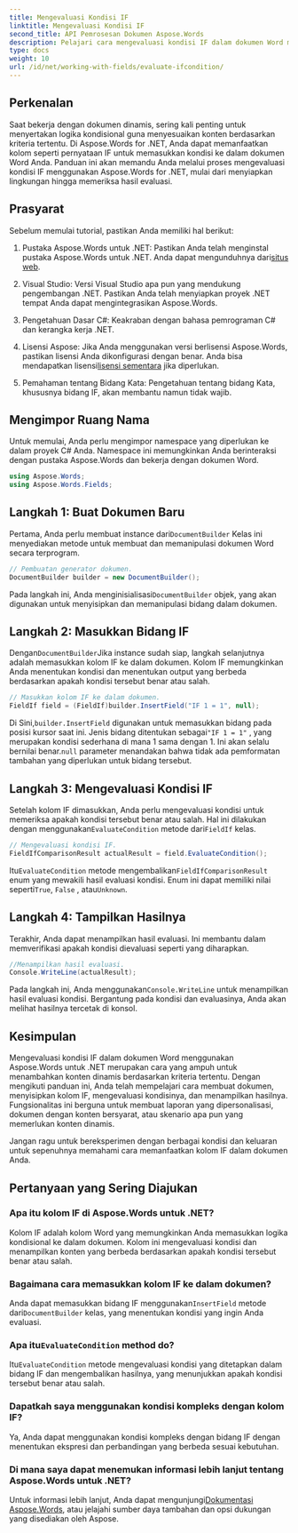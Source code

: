 ```yaml
---
title: Mengevaluasi Kondisi IF
linktitle: Mengevaluasi Kondisi IF
second_title: API Pemrosesan Dokumen Aspose.Words
description: Pelajari cara mengevaluasi kondisi IF dalam dokumen Word menggunakan Aspose.Words untuk .NET. Panduan langkah demi langkah ini mencakup penyisipan, evaluasi, dan tampilan hasil.
type: docs
weight: 10
url: /id/net/working-with-fields/evaluate-ifcondition/
---
```

## Perkenalan

Saat bekerja dengan dokumen dinamis, sering kali penting untuk menyertakan logika kondisional guna menyesuaikan konten berdasarkan kriteria tertentu. Di Aspose.Words for .NET, Anda dapat memanfaatkan kolom seperti pernyataan IF untuk memasukkan kondisi ke dalam dokumen Word Anda. Panduan ini akan memandu Anda melalui proses mengevaluasi kondisi IF menggunakan Aspose.Words for .NET, mulai dari menyiapkan lingkungan hingga memeriksa hasil evaluasi.

## Prasyarat

Sebelum memulai tutorial, pastikan Anda memiliki hal berikut:

1.  Pustaka Aspose.Words untuk .NET: Pastikan Anda telah menginstal pustaka Aspose.Words untuk .NET. Anda dapat mengunduhnya dari[situs web](https://releases.aspose.com/words/net/).

2. Visual Studio: Versi Visual Studio apa pun yang mendukung pengembangan .NET. Pastikan Anda telah menyiapkan proyek .NET tempat Anda dapat mengintegrasikan Aspose.Words.

3. Pengetahuan Dasar C#: Keakraban dengan bahasa pemrograman C# dan kerangka kerja .NET.

4.  Lisensi Aspose: Jika Anda menggunakan versi berlisensi Aspose.Words, pastikan lisensi Anda dikonfigurasi dengan benar. Anda bisa mendapatkan lisensi[lisensi sementara](https://purchase.aspose.com/temporary-license/) jika diperlukan.

5. Pemahaman tentang Bidang Kata: Pengetahuan tentang bidang Kata, khususnya bidang IF, akan membantu namun tidak wajib.

## Mengimpor Ruang Nama

Untuk memulai, Anda perlu mengimpor namespace yang diperlukan ke dalam proyek C# Anda. Namespace ini memungkinkan Anda berinteraksi dengan pustaka Aspose.Words dan bekerja dengan dokumen Word.

```csharp
using Aspose.Words;
using Aspose.Words.Fields;
```

## Langkah 1: Buat Dokumen Baru

 Pertama, Anda perlu membuat instance dari`DocumentBuilder` Kelas ini menyediakan metode untuk membuat dan memanipulasi dokumen Word secara terprogram.

```csharp
// Pembuatan generator dokumen.
DocumentBuilder builder = new DocumentBuilder();
```

 Pada langkah ini, Anda menginisialisasi`DocumentBuilder` objek, yang akan digunakan untuk menyisipkan dan memanipulasi bidang dalam dokumen.

## Langkah 2: Masukkan Bidang IF

 Dengan`DocumentBuilder`Jika instance sudah siap, langkah selanjutnya adalah memasukkan kolom IF ke dalam dokumen. Kolom IF memungkinkan Anda menentukan kondisi dan menentukan output yang berbeda berdasarkan apakah kondisi tersebut benar atau salah.

```csharp
// Masukkan kolom IF ke dalam dokumen.
FieldIf field = (FieldIf)builder.InsertField("IF 1 = 1", null);
```

 Di Sini,`builder.InsertField` digunakan untuk memasukkan bidang pada posisi kursor saat ini. Jenis bidang ditentukan sebagai`"IF 1 = 1"` , yang merupakan kondisi sederhana di mana 1 sama dengan 1. Ini akan selalu bernilai benar.`null` parameter menandakan bahwa tidak ada pemformatan tambahan yang diperlukan untuk bidang tersebut.

## Langkah 3: Mengevaluasi Kondisi IF

 Setelah kolom IF dimasukkan, Anda perlu mengevaluasi kondisi untuk memeriksa apakah kondisi tersebut benar atau salah. Hal ini dilakukan dengan menggunakan`EvaluateCondition` metode dari`FieldIf` kelas.

```csharp
// Mengevaluasi kondisi IF.
FieldIfComparisonResult actualResult = field.EvaluateCondition();
```

 Itu`EvaluateCondition` metode mengembalikan`FieldIfComparisonResult` enum yang mewakili hasil evaluasi kondisi. Enum ini dapat memiliki nilai seperti`True`, `False` , atau`Unknown`.

## Langkah 4: Tampilkan Hasilnya

Terakhir, Anda dapat menampilkan hasil evaluasi. Ini membantu dalam memverifikasi apakah kondisi dievaluasi seperti yang diharapkan.

```csharp
//Menampilkan hasil evaluasi.
Console.WriteLine(actualResult);
```

 Pada langkah ini, Anda menggunakan`Console.WriteLine` untuk menampilkan hasil evaluasi kondisi. Bergantung pada kondisi dan evaluasinya, Anda akan melihat hasilnya tercetak di konsol.

## Kesimpulan

Mengevaluasi kondisi IF dalam dokumen Word menggunakan Aspose.Words untuk .NET merupakan cara yang ampuh untuk menambahkan konten dinamis berdasarkan kriteria tertentu. Dengan mengikuti panduan ini, Anda telah mempelajari cara membuat dokumen, menyisipkan kolom IF, mengevaluasi kondisinya, dan menampilkan hasilnya. Fungsionalitas ini berguna untuk membuat laporan yang dipersonalisasi, dokumen dengan konten bersyarat, atau skenario apa pun yang memerlukan konten dinamis.

Jangan ragu untuk bereksperimen dengan berbagai kondisi dan keluaran untuk sepenuhnya memahami cara memanfaatkan kolom IF dalam dokumen Anda.

## Pertanyaan yang Sering Diajukan

### Apa itu kolom IF di Aspose.Words untuk .NET?
Kolom IF adalah kolom Word yang memungkinkan Anda memasukkan logika kondisional ke dalam dokumen. Kolom ini mengevaluasi kondisi dan menampilkan konten yang berbeda berdasarkan apakah kondisi tersebut benar atau salah.

### Bagaimana cara memasukkan kolom IF ke dalam dokumen?
 Anda dapat memasukkan bidang IF menggunakan`InsertField` metode dari`DocumentBuilder` kelas, yang menentukan kondisi yang ingin Anda evaluasi.

###  Apa itu`EvaluateCondition` method do?
 Itu`EvaluateCondition` metode mengevaluasi kondisi yang ditetapkan dalam bidang IF dan mengembalikan hasilnya, yang menunjukkan apakah kondisi tersebut benar atau salah.

### Dapatkah saya menggunakan kondisi kompleks dengan kolom IF?
Ya, Anda dapat menggunakan kondisi kompleks dengan bidang IF dengan menentukan ekspresi dan perbandingan yang berbeda sesuai kebutuhan.

### Di mana saya dapat menemukan informasi lebih lanjut tentang Aspose.Words untuk .NET?
 Untuk informasi lebih lanjut, Anda dapat mengunjungi[Dokumentasi Aspose.Words](https://reference.aspose.com/words/net/), atau jelajahi sumber daya tambahan dan opsi dukungan yang disediakan oleh Aspose.